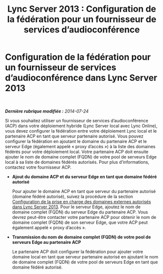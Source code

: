 ﻿---
title: 'Lync Server 2013 : Configuration de la fédération pour un fournisseur de services d’audioconférence'
TOCTitle: Configuration de la fédération pour un fournisseur de services d’audioconférence
ms:assetid: 08dedcce-0d3f-45da-8282-cf2634a41665
ms:mtpsurl: https://technet.microsoft.com/fr-fr/library/Dn510996(v=OCS.15)
ms:contentKeyID: 59954038
ms.date: 06/01/2017
mtps_version: v=OCS.15
ms.translationtype: HT
---

# Configuration de la fédération pour un fournisseur de services d’audioconférence dans Lync Server 2013

 

_**Dernière rubrique modifiée :** 2014-07-24_

Si vous souhaitez utiliser un fournisseur de services d’audioconférence (ACP) dans votre déploiement hybride (Lync Server local avec Lync Online), vous devez configurer la fédération entre votre déploiement Lync local et le partenaire ACP en tant que serveur partenaire autorisé. Vous pouvez configurer la fédération en ajoutant le domaine du partenaire ACP et le serveur Edge (également appelé « proxy d’accès ») à la liste des domaines fédérés pour votre déploiement local. Votre partenaire ACP doit ensuite ajouter le nom de domaine complet (FQDN) de votre pool de serveurs Edge local à sa liste de domaines fédérés autorisés. Pour plus d’informations, contactez votre fournisseur ACP.

  - **Ajout du domaine ACP et du serveur Edge en tant que domaine fédéré autorisé**
    
    Pour ajouter le domaine ACP en tant que serveur du partenaire autorisé (domaine fédéré autorisé), suivez la procédure de la section [Configuration de la prise en charge des domaines externes autorisés dans Lync Server 2013](lync-server-2013-configure-support-for-allowed-external-domains.md). Pour le serveur Edge, ajoutez le nom de domaine complet (FQDN) du serveur Edge du partenaire ACP. Vous devrez peut-être contacter votre partenaire ACP pour obtenir le nom de domaine complet (FQDN) de son serveur Edge, que votre ACP peut également appelé « proxy d’accès ».

  - **Transmission du nom de domaine complet (FQDN) de votre pool de serveurs Edge au partenaire ACP**
    
    Le partenaire ACP doit configurer la fédération pour ajouter votre domaine local en tant que serveur partenaire autorisé en ajoutant le nom de domaine complet (FQDN) de votre pool de serveurs Edge en tant que domaine fédéré autorisé.

